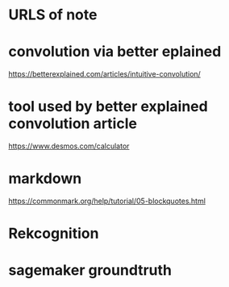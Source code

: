 # URLS of note

# convolution via better eplained
https://betterexplained.com/articles/intuitive-convolution/

# tool used by better explained convolution article
https://www.desmos.com/calculator


# markdown
https://commonmark.org/help/tutorial/05-blockquotes.html

# Rekcognition


# sagemaker groundtruth


